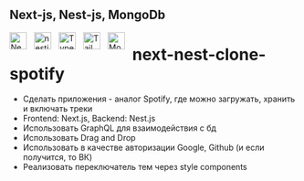 
## Next-js, Nest-js, MongoDb

<img align="left" alt="NextJS" width="30px" style="padding-right:10px;" src="https://cdn.jsdelivr.net/gh/devicons/devicon/icons/nextjs/nextjs-original.svg" />
<img align="left" alt="nestjs" width="30px" style="padding-right:10px;" src="https://www.vectorlogo.zone/logos/nestjs/nestjs-icon.svg" />
<img align="left" alt="TypeScript" width="30px" style="padding-right:10px;" src="https://cdn.jsdelivr.net/gh/devicons/devicon/icons/typescript/typescript-plain.svg" />
<img align="left" alt="Tailwind" width="30px" style="padding-right:10px;" src="https://cdn.jsdelivr.net/gh/devicons/devicon/icons/tailwindcss/tailwindcss-plain.svg" />
<img align="left" alt="Mongodb" width="30px" style="padding-right:10px;" src="https://www.vectorlogo.zone/logos/mongodb/mongodb-icon.svg" />

# next-nest-clone-spotify

- Сделать приложения - аналог Spotify, где можно загружать, хранить и включать треки
- Frontend: Next.js, Backend: Nest.js
- Использовать GraphQL для взаимодействия с бд
- Использовать Drag and Drop
- Использовать в качестве авторизации Google, Github (и если получится, то ВК)
- Реализовать переключатель тем через style components
